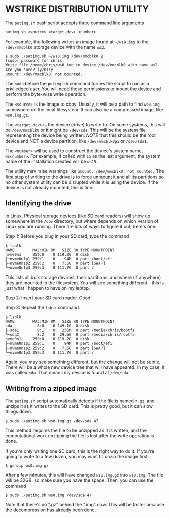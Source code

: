 # WSTRIKE DISTRIBUTION UTILITY

The `putimg.sh` bash script accepts three command line arguments
```
putimg.sh <source> <target.dev> <number>
```
For example, the following writes an image found at `~/ws0.img` to the `/dev/mmcblk0` storage device with the name `ws2`.
```
$ sudo ./putimg.sh ~/ws0.img /dev/mmcblk0 2
[sudo] password for chris:         
Write file /home/chris/ws0.img to device /dev/mmcblk0 with name ws2.
Are you sure? (y/n):y
umount: /dev/mmcblk0: not mounted.
```

The `sudo` before the `putimg.sh` command forces the script to run as a priviledged user.  You will need those permissions to mount the device and perform the byte-wise write operation.

The `<source>` is the image to copy.  Usually, it will be a path to find `ws0.img` somewhere on the local filesystem.  It can also be a compressed image, like `ws0.img.gz`.

The `<target.dev>` is the device (drive) to write to.  On some systems, this will be `/dev/mmcblk0` or it might be `/dev/sda`.  This will be the system file representing the device being written.  *NOTE* that this should be the root device and NOT a device partition, like `/dev/mmcblk0p1` or `/dev/sda1`.

The `<number>` will be used to construct the device's system name, `ws<number>`.  For example, if called with `15` as the last argument, the system name of the installation created will be `ws15`.

The utility may raise warnings like `umount: /dev/mmcblk0: not mounted.`  The first step of writing to the drive is to force unmount it and all its partitions so no other system utility can be disrupted while it is using the device.  If the device is not already mounted, this is fine.

## Identifying the drive

In Linux, Physical storage devices (like SD card readers) will show up somewhere in the `/dev` directory, but where depends on which version of Linux you are running.  There are lots of ways to figure it out; here's one:

Step 1: Before you plug in your SD card, type the command
```
$ lsblk
NAME        MAJ:MIN RM   SIZE RO TYPE MOUNTPOINT
nvme0n1     259:0    0 119.2G  0 disk 
├─nvme0n1p1 259:1    0    94M  0 part /boot/efi
├─nvme0n1p2 259:2    0   7.5G  0 part [SWAP]
└─nvme0n1p3 259:3    0 111.7G  0 part /
```

This lists all bulk storage devices, their partitions, and where (if anywhere) they are mounted in the filesystem.  You will see something different - this is just what I happen to have on my laptop.

Step 2: Insert your SD card reader.  Good.

Step 3: Repeat the `lsblk` command.
```
$ lsblk
NAME        MAJ:MIN RM   SIZE RO TYPE MOUNTPOINT
sda           8:0    0 149.1G  0 disk 
├─sda1        8:1    0   256M  0 part /media/chris/bootfs
└─sda2        8:2    0  29.5G  0 part /media/chris/rootfs
nvme0n1     259:0    0 119.2G  0 disk 
├─nvme0n1p1 259:1    0    94M  0 part /boot/efi
├─nvme0n1p2 259:2    0   7.5G  0 part [SWAP]
└─nvme0n1p3 259:3    0 111.7G  0 part /
```
Again, you may see something different, but the change will not be subtle.  There will be a whole new device tree that will have appeared.  In my case, it was called `sda`.  That means my device is found at `/dev/sda`.

## Writing from a zipped image

The `putimg.sh` script automatically detects if the file is named `*.gz`, and unzips it as it writes to the SD card.  This is pretty good, but it can slow things down.
```
$ sudo ./putimg.sh ws0.img.gz /dev/sda 47
```
This method requires the file to be unzipped as it is written, and the computational work unzipping the file is lost after the write operation is done.

If you're only writing one SD card, this is the right way to do it.  If you're going to write to a few dozen, you may want to unzip the image first.
```
$ gunzip ws0.img.gz
```
After a few minutes, this will have changed `ws0.img.gz` into `ws0.img`.  The file will be 32GB, so make sure you have the space.  Then, you can use the command
```
$ sudo ./putimg.sh ws0.img /dev/sda 47
```
Note that there's no ".gz" behind the ".img" now.  This will be faster because the decompression has already been done.
